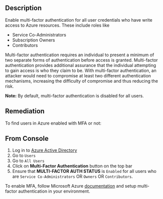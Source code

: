 ## Description

Enable multi-factor authentication for all user credentials who have write access to Azure resources. These include roles like

- Service Co-Administrators
- Subscription Owners
- Contributors

Multi-factor authentication requires an individual to present a minimum of two separate forms of authentication before access is granted. Multi-factor authentication provides additional assurance that the individual attempting to gain access is who they claim to be. With multi-factor authentication, an attacker would need to compromise at least two different authentication mechanisms, increasing the difficulty of compromise and thus reducing the risk.

**Note:** By default, multi-factor authentication is disabled for all users.

## Remediation

To find users in Azure enabled with MFA or not:

## From Console

1. Log in to [Azure Active Directory](https://portal.azure.com/#blade/Microsoft_AAD_IAM/ActiveDirectoryMenuBlade/Overview)
2. Go to `Users`
3. Go to `All Users`
4. Click on **Multi-Factor Authentication** button on the top bar
5. Ensure that **MULTI-FACTOR AUTH STATUS** is `Enabled` for all users who are `Service Co-Administrators` OR `Owners` OR `Contributors`.

To enable MFA, follow Microsoft Azure [documentation](https://docs.microsoft.com/en-us/azure/active-directory/authentication/tutorial-enable-azure-mfa) and setup multi-factor authentication in your environment.
